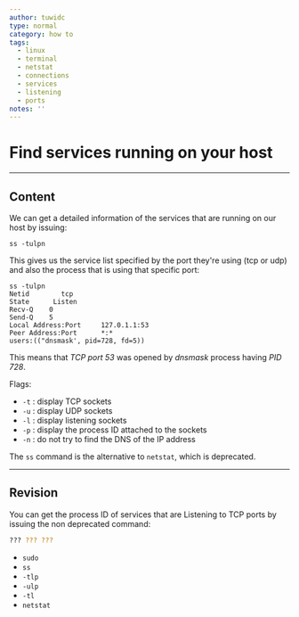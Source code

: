 ```yaml
---
author: tuwidc
type: normal
category: how to
tags:
  - linux
  - terminal
  - netstat
  - connections
  - services
  - listening
  - ports
notes: ''
---
```


# Find services running on your host


---

## Content

We can get a detailed information of the services that are running on our host by issuing:

```plain-text
ss -tulpn
```

This gives us the service list specified by the port they're using (tcp or udp) and also the process that is using that specific port:

```plain-text
ss -tulpn
Netid        tcp
State 	   Listen
Recv-Q 	  0
Send-Q 	  5      
Local Address:Port     127.0.1.1:53
Peer Address:Port      *:*
users:(("dnsmask', pid=728, fd=5))
```

This means that *TCP port 53* was opened by *dnsmask* process having *PID 728*.

Flags:

- `-t` : display TCP sockets
- `-u` : display UDP sockets
- `-l` : display listening sockets
- `-p` : display the process ID attached to the sockets
- `-n` : do not try to find the DNS of the IP address

The `ss` command is the alternative to `netstat`, which is deprecated.


---

## Revision

You can get the process ID of services that are Listening to TCP ports by issuing the non deprecated command:

```bash
??? ??? ???
```

- `sudo`
- `ss`
- `-tlp`
- `-ulp`
- `-tl`
- `netstat`
 
